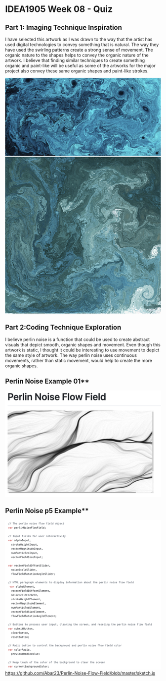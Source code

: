 
# IDEA1905 Week 08 - Quiz

## Part 1: Imaging Technique Inspiration

I have selected this artwork as I was drawn to the way that the artist has used digital technologies to convey something that is natural. The way they have used the swirling patterns create a strong sense of movement. The organic nature to the shapes helps to convey the organic nature of the artwork. I believe that finding similar techniques to create something organic and paint-like will be useful as some of the artworks for the major project also convey these same organic shapes and paint-like strokes.

![alt text](<Gyre_35700_Mark Stock_01.png>)
![alt text](<Gyre_35700_Mark Stock_02.png>)

## Part 2:Coding Technique Exploration

I believe perlin noise is a function that could be used to create abstract visuals that depict smooth, organic shapes and movement. Even though this artwork is static, I thought it could be interesting to use movement to depict the same style of artwork. The way perlin noise uses continuous movements, rather than static movement, would help to create the more organic shapes.

## Perlin Noise Example 01**

![alt text](<PerlinNosie_Example 01.png>)

## Perlin Noise p5 Example**

![alt text](PerlinNoise_Code_Example.png)
https://github.com/Abar23/Perlin-Noise-Flow-Field/blob/master/sketch.js
